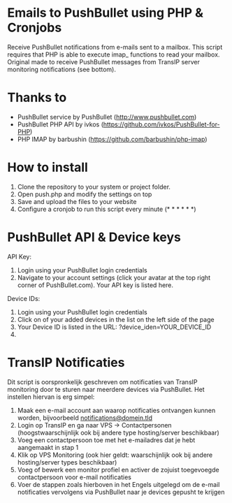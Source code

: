 Emails to PushBullet using PHP & Cronjobs
====================

Receive PushBullet notifications from e-mails sent to a mailbox. This script requires that PHP is able to execute imap_ functions to read your mailbox. Original made to receive PushBullet messages from TransIP server monitoring notifications (see bottom).


Thanks to
====================

  - PushBullet service by PushBullet (http://www.pushbullet.com)
  - PushBullet PHP API by ivkos (https://github.com/ivkos/PushBullet-for-PHP)
  - PHP IMAP by barbushin (https://github.com/barbushin/php-imap)


How to install
=====================

  1. Clone the repository to your system or project folder.
  2. Open push.php and modify the settings on top
  3. Save and upload the files to your website
  4. Configure a cronjob to run this script every minute (* * * * * *)
  
PushBullet API & Device keys
=====================

API Key:
  1. Login using your PushBullet login credentials
  2. Navigate to your account settings (click your avatar at the top right corner of PushBullet.com). Your API key is listed here.
  
Device IDs:
  1. Login using your PushBullet login credentials
  2. Click on of your added devices in the list on the left side of the page
  3. Your Device ID is listed in the URL: ?device_iden=YOUR_DEVICE_ID
  4. 
  

TransIP Notificaties
=======================

Dit script is oorspronkelijk geschreven om notificaties van TransIP monitoring door te sturen naar meerdere devices via PushBullet. Het instellen hiervan is erg simpel:

  1. Maak een e-mail account aan waarop notificaties ontvangen kunnen worden, bijvoorbeeld notifications@domein.tld
  2. Login op TransIP en ga naar VPS -> Contactpersonen (hoogstwaarschijnlijk ook bij andere type hosting/server beschikbaar)
  3. Voeg een contactpersoon toe met het e-mailadres dat je hebt aangemaakt in stap 1
  4. Klik op VPS Monitoring (ook hier geldt: waarschijnlijk ook bij andere hosting/server types beschikbaar)
  5. Voeg of bewerk een monitor profiel en activer de zojuist toegevoegde contactpersoon voor e-mail notificaties
  6. Voer de stappen zoals hierboven in het Engels uitgelegd om de e-mail notificaties vervolgens via PushBullet naar je devices gepusht te krijgen
